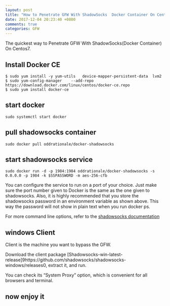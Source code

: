 ```yaml
---
layout: post
title: "How to Penetrate GFW With ShadowSocks  Docker Container On Centos7"
date: 2017-12-04 20:23:40 +0800
comments: true
categories: GFW
---
```


The quickest way to Penetrate GFW With ShadowSocks(Docker Container) On Centos7.

## Install Docker CE

```
$ sudo yum install -y yum-utils   device-mapper-persistent-data  lvm2
$ sudo yum-config-manager    --add-repo     https://download.docker.com/linux/centos/docker-ce.repo
$ sudo yum install docker-ce
```

## start  docker

```
sudo systemctl start docker
```

## pull shadowsocks container
```
sudo docker pull oddrationale/docker-shadowsocks
```

## start shadowsocks service
```
sudo docker run -d -p 1984:1984 oddrationale/docker-shadowsocks -s 0.0.0.0 -p 1984 -k $SSPASSWORD -m aes-256-cfb
```

You can configure the service to run on a port of your choice. Just make sure the port number given to Docker is the same as the one given to shadowsocks. Also, it is highly recommended that you store the shadowsocks password in an environment variable as shown above. This way the password will not show in plain text when you run docker ps.

For more command line options, refer to the [shadowsocks documentation](https://github.com/shadowsocks/shadowsocks/tree/master)

## windows Client

Client is the machine you want to bypass the GFW.

Download the client package [Shadowsocks-win-latest-release]9https://github.com/shadowsocks/shadowsocks-windows/releases0, extract it, and run.

You can check its “System Proxy” option, which is convenient for all browsers and terminal.

## now enjoy it
